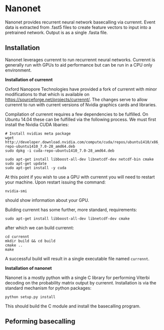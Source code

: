 
Nanonet
=======
Nanonet provides recurrent neural network basecalling via currennt. Event data
is extracted from .fast5 files to create feature vectors to input into a
pretrained network. Output is as a single .fasta file.


Installation
------------
Nanonet leverages currennt to run recurrennt neural networks. Currennt is
generally run with GPUs to aid performance but can be run in a CPU only
environment. 


**Installation of currennt**

Oxford Nanopore Technologies have provided a fork of currennt with minor
modifications to that which is available on
https://sourceforge.net/projects/currennt/. The changes serve to allow
currennt to run with current versions of Nvidia graphics cards and libraries.

Compilation of currennt requires a few dependencies to be fulfilled. On Ubuntu
14.04 these can be fulfilled via the following process. We must first install
the Nvidia CUDA libaries:

    # Install nvidias meta package
    wget http://developer.download.nvidia.com/compute/cuda/repos/ubuntu1410/x86_64/cuda-repo-ubuntu1410_7.0-28_amd64.deb
    sudo dpkg -i cuda-repo-ubuntu1410_7.0-28_amd64.deb

    sudo apt-get install libboost-all-dev libnetcdf-dev netcdf-bin cmake
    sudo apt-get update
    sudo apt-get install -y cuda

At this point if you wish to use a GPU with currennt you will need to restart
your machine. Upon restart issuing the command:

    nvidia-smi

should show information about your GPU.

Building currennt has some further, more standard, requirements:

    sudo apt-get install libboost-all-dev libnetcdf-dev cmake

after which we can build currennt:

    cd currennt
    mkdir build && cd build
    cmake ..
    make

A successful build will result in a single executable file named `currennt`.


**Installation of nanonet**

Nanonet is a mostly python with a single C library for performing Viterbi
decoding on the probability matrix output by currennt. Installation is via
the standard mechanism for python packages:

    python setup.py install

This should build the C module and install the basecalling program.


Peforming basecalling
---------------------



